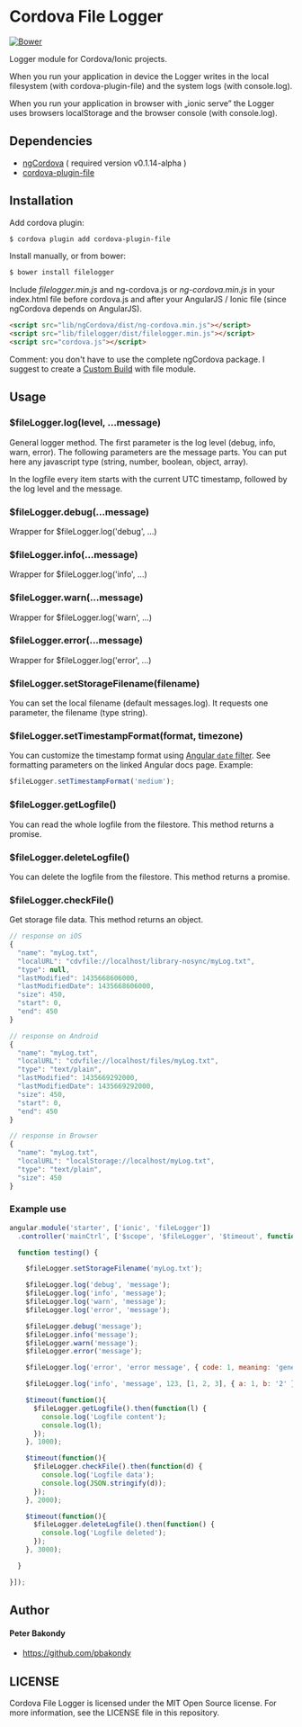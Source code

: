 Cordova File Logger
==========

[![Bower](http://img.shields.io/badge/bower-filelogger-FFCC2F.svg?style=flat)](http://bower.io/search/?q=filelogger)

Logger module for Cordova/Ionic projects.

When you run your application in device the Logger writes in the local filesystem (with cordova-plugin-file) and the system logs (with console.log).

When you run your application in browser with „ionic serve” the Logger uses browsers localStorage and the browser console (with console.log).

## Dependencies

- [ngCordova](http://ngcordova.com/) ( required version v0.1.14-alpha )
- [cordova-plugin-file](https://github.com/apache/cordova-plugin-file)

## Installation

Add cordova plugin:

```bash
$ cordova plugin add cordova-plugin-file
```

Install manually, or from bower:

```bash
$ bower install filelogger
```

Include *filelogger.min.js* and ng-cordova.js or *ng-cordova.min.js* in your index.html file before cordova.js and after your AngularJS / Ionic file (since ngCordova depends on AngularJS).

```html
<script src="lib/ngCordova/dist/ng-cordova.min.js"></script>
<script src="lib/filelogger/dist/filelogger.min.js"></script>
<script src="cordova.js"></script>
```

Comment: you don't have to use the complete ngCordova package. I suggest to create a [Custom Build](http://ngcordova.com/build/) with file module.


## Usage

### $fileLogger.log(level, ...message)

General logger method. The first parameter is the log level (debug, info, warn, error). The following parameters are the message parts.
You can put here any javascript type (string, number, boolean, object, array).

In the logfile every item starts with the current UTC timestamp, followed by the log level and the message.

### $fileLogger.debug(...message)

Wrapper for $fileLogger.log('debug', ...)

### $fileLogger.info(...message)

Wrapper for $fileLogger.log('info', ...)

### $fileLogger.warn(...message)

Wrapper for $fileLogger.log('warn', ...)

### $fileLogger.error(...message)

Wrapper for $fileLogger.log('error', ...)

### $fileLogger.setStorageFilename(filename)

You can set the local filename (default messages.log). It requests one parameter, the filename (type string).

### $fileLogger.setTimestampFormat(format, timezone)

You can customize the timestamp format using [Angular <code>date</code> filter](https://docs.angularjs.org/api/ng/filter/date). See formatting parameters on the linked Angular docs page. Example:

```js
$fileLogger.setTimestampFormat('medium');
```

### $fileLogger.getLogfile()

You can read the whole logfile from the filestore. This method returns a promise.

### $fileLogger.deleteLogfile()

You can delete the logfile from the filestore. This method returns a promise.

### $fileLogger.checkFile()

Get storage file data. This method returns an object.

```js
// response on iOS
{
  "name": "myLog.txt",
  "localURL": "cdvfile://localhost/library-nosync/myLog.txt",
  "type": null,
  "lastModified": 1435668606000,
  "lastModifiedDate": 1435668606000,
  "size": 450,
  "start": 0,
  "end": 450
}

// response on Android
{
  "name": "myLog.txt",
  "localURL": "cdvfile://localhost/files/myLog.txt",
  "type": "text/plain",
  "lastModified": 1435669292000,
  "lastModifiedDate": 1435669292000,
  "size": 450,
  "start": 0,
  "end": 450
}

// response in Browser
{
  "name": "myLog.txt",
  "localURL": "localStorage://localhost/myLog.txt",
  "type": "text/plain",
  "size": 450
}
```

### Example use

```js
angular.module('starter', ['ionic', 'fileLogger'])
  .controller('mainCtrl', ['$scope', '$fileLogger', '$timeout', function($scope, $fileLogger, $timeout) {

  function testing() {

    $fileLogger.setStorageFilename('myLog.txt');

    $fileLogger.log('debug', 'message');
    $fileLogger.log('info', 'message');
    $fileLogger.log('warn', 'message');
    $fileLogger.log('error', 'message');

    $fileLogger.debug('message');
    $fileLogger.info('message');
    $fileLogger.warn('message');
    $fileLogger.error('message');

    $fileLogger.log('error', 'error message', { code: 1, meaning: 'general' });

    $fileLogger.log('info', 'message', 123, [1, 2, 3], { a: 1, b: '2' });

    $timeout(function(){
      $fileLogger.getLogfile().then(function(l) {
        console.log('Logfile content');
        console.log(l);
      });
    }, 1000);

    $timeout(function(){
      $fileLogger.checkFile().then(function(d) {
        console.log('Logfile data');
        console.log(JSON.stringify(d));
      });
    }, 2000);

    $timeout(function(){
      $fileLogger.deleteLogfile().then(function() {
        console.log('Logfile deleted');
      });
    }, 3000);

  }

}]);
```


## Author

#### Peter Bakondy

- https://github.com/pbakondy


## LICENSE

Cordova File Logger is licensed under the MIT Open Source license. For more information, see the LICENSE file in this repository.
